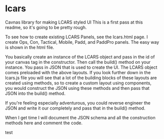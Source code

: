 # lcars
Cavnas library for making LCARS styled UI
This is a first pass at this readme, so it's going to be pretty rough.

To see how to create existing LCARS Panels, see the lcars.html page. I create Ops, Con, Tactical, Mobile, Padd, and PaddPro panels. The easy way is shown in the html file.

You basically create an instance of the LCARS object and pass in the id of your canvas tag in the constructor. Then call the build() method on your instance. You pass in JSON that is used to create the UI. The LCARS object comes preloaded with the above layouts. If you look further down in the lcars.js file you will see that a lot of the building blocks of these layouts are created using methods, so to create a custom layout using components, you would construct the JSON using these methods and then pass that JSON into the build() method.

If you're feeling especially adventurous, you could reverse engineer the JSON and write it our completely and pass that in the build() method.

When I get time I will document the JSON schema and all the construction methods here and comment the code.

test
